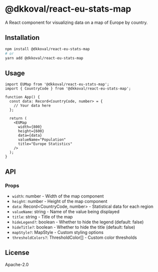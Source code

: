 # @dkkoval/react-eu-stats-map

A React component for visualizing data on a map of Europe by country.

## Installation

```bash
npm install @dkkoval/react-eu-stats-map
# or
yarn add @dkkoval/react-eu-stats-map
```

## Usage

```tsx
import EUMap from '@dkkoval/react-eu-stats-map';
import { CountryCode } from '@dkkoval/react-eu-stats-map';

function App() {
  const data: Record<CountryCode, number> = {
    // Your data here
  };

  return (
    <EUMap
      width={800}
      height={600}
      data={data}
      valueName="Population"
      title="Europe Statistics"
    />
  );
}
```

## API

### Props

- `width`: number - Width of the map component
- `height`: number - Height of the map component
- `data`: Record<CountryCode, number> - Statistical data for each region
- `valueName`: string - Name of the value being displayed
- `title`: string - Title of the map
- `hideLegend?`: boolean - Whether to hide the legend (default: false)
- `hideTitle?`: boolean - Whether to hide the title (default: false)
- `mapStyle?`: MapStyle - Custom styling options
- `thresholdColors?`: ThresholdColor[] - Custom color thresholds

## License

Apache-2.0

